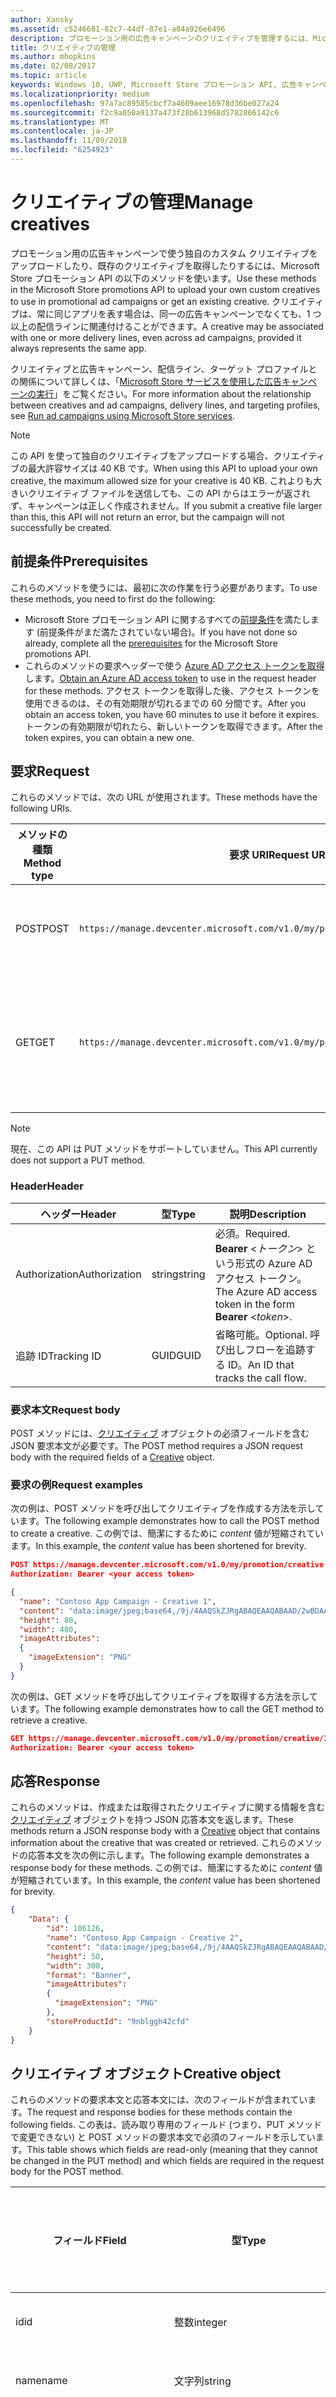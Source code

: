 ```yaml
---
author: Xansky
ms.assetid: c5246681-82c7-44df-87e1-a84a926e6496
description: プロモーション用の広告キャンペーンのクリエイティブを管理するには、Microsoft Store プロモーション API の以下のメソッドを使います。
title: クリエイティブの管理
ms.author: mhopkins
ms.date: 02/08/2017
ms.topic: article
keywords: Windows 10, UWP, Microsoft Store プロモーション API, 広告キャンペーン
ms.localizationpriority: medium
ms.openlocfilehash: 97a7ac89585cbcf7a4609aee16978d36be027a24
ms.sourcegitcommit: f2c9a050a9137a473f28b613968d5782866142c6
ms.translationtype: MT
ms.contentlocale: ja-JP
ms.lasthandoff: 11/09/2018
ms.locfileid: "6254923"
---
```

# <a name="manage-creatives"></a><span data-ttu-id="69e7b-104">クリエイティブの管理</span><span class="sxs-lookup"><span data-stu-id="69e7b-104">Manage creatives</span></span>

<span data-ttu-id="69e7b-105">プロモーション用の広告キャンペーンで使う独自のカスタム クリエイティブをアップロードしたり、既存のクリエイティブを取得したりするには、Microsoft Store プロモーション API の以下のメソッドを使います。</span><span class="sxs-lookup"><span data-stu-id="69e7b-105">Use these methods in the Microsoft Store promotions API to upload your own custom creatives to use in promotional ad campaigns or get an existing creative.</span></span> <span data-ttu-id="69e7b-106">クリエイティブは、常に同じアプリを表す場合は、同一の広告キャンペーンでなくても、1 つ以上の配信ラインに関連付けることができます。</span><span class="sxs-lookup"><span data-stu-id="69e7b-106">A creative may be associated with one or more delivery lines, even across ad campaigns, provided it always represents the same app.</span></span>

<span data-ttu-id="69e7b-107">クリエイティブと広告キャンペーン、配信ライン、ターゲット プロファイルとの関係について詳しくは、「[Microsoft Store サービスを使用した広告キャンペーンの実行](run-ad-campaigns-using-windows-store-services.md#call-the-windows-store-promotions-api)」をご覧ください。</span><span class="sxs-lookup"><span data-stu-id="69e7b-107">For more information about the relationship between creatives and ad campaigns, delivery lines, and targeting profiles, see [Run ad campaigns using Microsoft Store services](run-ad-campaigns-using-windows-store-services.md#call-the-windows-store-promotions-api).</span></span>

> [!NOTE]
> <span data-ttu-id="69e7b-108">この API を使って独自のクリエイティブをアップロードする場合、クリエイティブの最大許容サイズは 40 KB です。</span><span class="sxs-lookup"><span data-stu-id="69e7b-108">When using this API to upload your own creative, the maximum allowed size for your creative is 40 KB.</span></span> <span data-ttu-id="69e7b-109">これよりも大きいクリエイティブ ファイルを送信しても、この API からはエラーが返されず、キャンペーンは正しく作成されません。</span><span class="sxs-lookup"><span data-stu-id="69e7b-109">If you submit a creative file larger than this, this API will not return an error, but the campaign will not successfully be created.</span></span>

## <a name="prerequisites"></a><span data-ttu-id="69e7b-110">前提条件</span><span class="sxs-lookup"><span data-stu-id="69e7b-110">Prerequisites</span></span>

<span data-ttu-id="69e7b-111">これらのメソッドを使うには、最初に次の作業を行う必要があります。</span><span class="sxs-lookup"><span data-stu-id="69e7b-111">To use these methods, you need to first do the following:</span></span>

* <span data-ttu-id="69e7b-112">Microsoft Store プロモーション API に関するすべての[前提条件](run-ad-campaigns-using-windows-store-services.md#prerequisites)を満たします (前提条件がまだ満たされていない場合)。</span><span class="sxs-lookup"><span data-stu-id="69e7b-112">If you have not done so already, complete all the [prerequisites](run-ad-campaigns-using-windows-store-services.md#prerequisites) for the Microsoft Store promotions API.</span></span>
* <span data-ttu-id="69e7b-113">これらのメソッドの要求ヘッダーで使う [Azure AD アクセス トークンを取得](run-ad-campaigns-using-windows-store-services.md#obtain-an-azure-ad-access-token)します。</span><span class="sxs-lookup"><span data-stu-id="69e7b-113">[Obtain an Azure AD access token](run-ad-campaigns-using-windows-store-services.md#obtain-an-azure-ad-access-token) to use in the request header for these methods.</span></span> <span data-ttu-id="69e7b-114">アクセス トークンを取得した後、アクセス トークンを使用できるのは、その有効期限が切れるまでの 60 分間です。</span><span class="sxs-lookup"><span data-stu-id="69e7b-114">After you obtain an access token, you have 60 minutes to use it before it expires.</span></span> <span data-ttu-id="69e7b-115">トークンの有効期限が切れたら、新しいトークンを取得できます。</span><span class="sxs-lookup"><span data-stu-id="69e7b-115">After the token expires, you can obtain a new one.</span></span>


## <a name="request"></a><span data-ttu-id="69e7b-116">要求</span><span class="sxs-lookup"><span data-stu-id="69e7b-116">Request</span></span>

<span data-ttu-id="69e7b-117">これらのメソッドでは、次の URL が使用されます。</span><span class="sxs-lookup"><span data-stu-id="69e7b-117">These methods have the following URIs.</span></span>

| <span data-ttu-id="69e7b-118">メソッドの種類</span><span class="sxs-lookup"><span data-stu-id="69e7b-118">Method type</span></span> | <span data-ttu-id="69e7b-119">要求 URI</span><span class="sxs-lookup"><span data-stu-id="69e7b-119">Request URI</span></span>     |  <span data-ttu-id="69e7b-120">説明</span><span class="sxs-lookup"><span data-stu-id="69e7b-120">Description</span></span>  |
|--------|-----------------------------|---------------|
| <span data-ttu-id="69e7b-121">POST</span><span class="sxs-lookup"><span data-stu-id="69e7b-121">POST</span></span>   | ```https://manage.devcenter.microsoft.com/v1.0/my/promotion/creative``` |  <span data-ttu-id="69e7b-122">新しいクリエイティブを作成します。</span><span class="sxs-lookup"><span data-stu-id="69e7b-122">Creates a new creative.</span></span>  |
| <span data-ttu-id="69e7b-123">GET</span><span class="sxs-lookup"><span data-stu-id="69e7b-123">GET</span></span>    | ```https://manage.devcenter.microsoft.com/v1.0/my/promotion/creative/{creativeId}``` |  <span data-ttu-id="69e7b-124">*creativeId* で指定されたクリエイティブを取得します。</span><span class="sxs-lookup"><span data-stu-id="69e7b-124">Gets the creative specified by *creativeId*.</span></span>  |

> [!NOTE]
> <span data-ttu-id="69e7b-125">現在、この API は PUT メソッドをサポートしていません。</span><span class="sxs-lookup"><span data-stu-id="69e7b-125">This API currently does not support a PUT method.</span></span>


### <a name="header"></a><span data-ttu-id="69e7b-126">Header</span><span class="sxs-lookup"><span data-stu-id="69e7b-126">Header</span></span>

| <span data-ttu-id="69e7b-127">ヘッダー</span><span class="sxs-lookup"><span data-stu-id="69e7b-127">Header</span></span>        | <span data-ttu-id="69e7b-128">型</span><span class="sxs-lookup"><span data-stu-id="69e7b-128">Type</span></span>   | <span data-ttu-id="69e7b-129">説明</span><span class="sxs-lookup"><span data-stu-id="69e7b-129">Description</span></span>         |
|---------------|--------|---------------------|
| <span data-ttu-id="69e7b-130">Authorization</span><span class="sxs-lookup"><span data-stu-id="69e7b-130">Authorization</span></span> | <span data-ttu-id="69e7b-131">string</span><span class="sxs-lookup"><span data-stu-id="69e7b-131">string</span></span> | <span data-ttu-id="69e7b-132">必須。</span><span class="sxs-lookup"><span data-stu-id="69e7b-132">Required.</span></span> <span data-ttu-id="69e7b-133">**Bearer** &lt;*トークン*&gt; という形式の Azure AD アクセス トークン。</span><span class="sxs-lookup"><span data-stu-id="69e7b-133">The Azure AD access token in the form **Bearer** &lt;*token*&gt;.</span></span> |
| <span data-ttu-id="69e7b-134">追跡 ID</span><span class="sxs-lookup"><span data-stu-id="69e7b-134">Tracking ID</span></span>   | <span data-ttu-id="69e7b-135">GUID</span><span class="sxs-lookup"><span data-stu-id="69e7b-135">GUID</span></span>   | <span data-ttu-id="69e7b-136">省略可能。</span><span class="sxs-lookup"><span data-stu-id="69e7b-136">Optional.</span></span> <span data-ttu-id="69e7b-137">呼び出しフローを追跡する ID。</span><span class="sxs-lookup"><span data-stu-id="69e7b-137">An ID that tracks the call flow.</span></span>                                  |


### <a name="request-body"></a><span data-ttu-id="69e7b-138">要求本文</span><span class="sxs-lookup"><span data-stu-id="69e7b-138">Request body</span></span>

<span data-ttu-id="69e7b-139">POST メソッドには、[クリエイティブ](#creative) オブジェクトの必須フィールドを含む JSON 要求本文が必要です。</span><span class="sxs-lookup"><span data-stu-id="69e7b-139">The POST method requires a JSON request body with the required fields of a [Creative](#creative) object.</span></span>


### <a name="request-examples"></a><span data-ttu-id="69e7b-140">要求の例</span><span class="sxs-lookup"><span data-stu-id="69e7b-140">Request examples</span></span>

<span data-ttu-id="69e7b-141">次の例は、POST メソッドを呼び出してクリエイティブを作成する方法を示しています。</span><span class="sxs-lookup"><span data-stu-id="69e7b-141">The following example demonstrates how to call the POST method to create a creative.</span></span> <span data-ttu-id="69e7b-142">この例では、簡潔にするために *content* 値が短縮されています。</span><span class="sxs-lookup"><span data-stu-id="69e7b-142">In this example, the *content* value has been shortened for brevity.</span></span>

```json
POST https://manage.devcenter.microsoft.com/v1.0/my/promotion/creative HTTP/1.1
Authorization: Bearer <your access token>

{
  "name": "Contoso App Campaign - Creative 1",
  "content": "data:image/jpeg;base64,/9j/4AAQSkZJRgABAQEAAQABAAD/2wBDAAgGB...other base64 data shortened for brevity...",
  "height": 80,
  "width": 480,
  "imageAttributes":
  {
    "imageExtension": "PNG"
  }
}
```

<span data-ttu-id="69e7b-143">次の例は、GET メソッドを呼び出してクリエイティブを取得する方法を示しています。</span><span class="sxs-lookup"><span data-stu-id="69e7b-143">The following example demonstrates how to call the GET method to retrieve a creative.</span></span>

```json
GET https://manage.devcenter.microsoft.com/v1.0/my/promotion/creative/106851  HTTP/1.1
Authorization: Bearer <your access token>
```


## <a name="response"></a><span data-ttu-id="69e7b-144">応答</span><span class="sxs-lookup"><span data-stu-id="69e7b-144">Response</span></span>

<span data-ttu-id="69e7b-145">これらのメソッドは、作成または取得されたクリエイティブに関する情報を含む[クリエイティブ](#creative) オブジェクトを持つ JSON 応答本文を返します。</span><span class="sxs-lookup"><span data-stu-id="69e7b-145">These methods return a JSON response body with a [Creative](#creative) object that contains information about the creative that was created or retrieved.</span></span> <span data-ttu-id="69e7b-146">これらのメソッドの応答本文を次の例に示します。</span><span class="sxs-lookup"><span data-stu-id="69e7b-146">The following example demonstrates a response body for these methods.</span></span> <span data-ttu-id="69e7b-147">この例では、簡潔にするために *content* 値が短縮されています。</span><span class="sxs-lookup"><span data-stu-id="69e7b-147">In this example, the *content* value has been shortened for brevity.</span></span>

```json
{
    "Data": {
        "id": 106126,
        "name": "Contoso App Campaign - Creative 2",
        "content": "data:image/jpeg;base64,/9j/4AAQSkZJRgABAQEAAQABAAD/2wBDAAgGB...other base64 data shortened for brevity...",
        "height": 50,
        "width": 300,
        "format": "Banner",
        "imageAttributes":
        {
          "imageExtension": "PNG"
        },
        "storeProductId": "9nblggh42cfd"
    }
}
```


<span id="creative"/>

## <a name="creative-object"></a><span data-ttu-id="69e7b-148">クリエイティブ オブジェクト</span><span class="sxs-lookup"><span data-stu-id="69e7b-148">Creative object</span></span>

<span data-ttu-id="69e7b-149">これらのメソッドの要求本文と応答本文には、次のフィールドが含まれています。</span><span class="sxs-lookup"><span data-stu-id="69e7b-149">The request and response bodies for these methods contain the following fields.</span></span> <span data-ttu-id="69e7b-150">この表は、読み取り専用のフィールド (つまり、PUT メソッドで変更できない) と POST メソッドの要求本文で必須のフィールドを示しています。</span><span class="sxs-lookup"><span data-stu-id="69e7b-150">This table shows which fields are read-only (meaning that they cannot be changed in the PUT method) and which fields are required in the request body for the POST method.</span></span>

| <span data-ttu-id="69e7b-151">フィールド</span><span class="sxs-lookup"><span data-stu-id="69e7b-151">Field</span></span>        | <span data-ttu-id="69e7b-152">型</span><span class="sxs-lookup"><span data-stu-id="69e7b-152">Type</span></span>   |  <span data-ttu-id="69e7b-153">説明</span><span class="sxs-lookup"><span data-stu-id="69e7b-153">Description</span></span>      |  <span data-ttu-id="69e7b-154">読み取り専用かどうか</span><span class="sxs-lookup"><span data-stu-id="69e7b-154">Read only</span></span>  | <span data-ttu-id="69e7b-155">既定値</span><span class="sxs-lookup"><span data-stu-id="69e7b-155">Default</span></span>  |  <span data-ttu-id="69e7b-156">POST に必須かどうか</span><span class="sxs-lookup"><span data-stu-id="69e7b-156">Required for POST</span></span> |  
|--------------|--------|---------------|------|-------------|------------|
|  <span data-ttu-id="69e7b-157">id</span><span class="sxs-lookup"><span data-stu-id="69e7b-157">id</span></span>   |  <span data-ttu-id="69e7b-158">整数</span><span class="sxs-lookup"><span data-stu-id="69e7b-158">integer</span></span>   |  <span data-ttu-id="69e7b-159">クリエイティブの ID です。</span><span class="sxs-lookup"><span data-stu-id="69e7b-159">The ID of the creative.</span></span>     |   <span data-ttu-id="69e7b-160">○</span><span class="sxs-lookup"><span data-stu-id="69e7b-160">Yes</span></span>    |      |    <span data-ttu-id="69e7b-161">×</span><span class="sxs-lookup"><span data-stu-id="69e7b-161">No</span></span>   |       
|  <span data-ttu-id="69e7b-162">name</span><span class="sxs-lookup"><span data-stu-id="69e7b-162">name</span></span>   |  <span data-ttu-id="69e7b-163">文字列</span><span class="sxs-lookup"><span data-stu-id="69e7b-163">string</span></span>   |   <span data-ttu-id="69e7b-164">クリエイティブの名前です。</span><span class="sxs-lookup"><span data-stu-id="69e7b-164">The name of the creative.</span></span>    |    <span data-ttu-id="69e7b-165">×</span><span class="sxs-lookup"><span data-stu-id="69e7b-165">No</span></span>   |      |  <span data-ttu-id="69e7b-166">○</span><span class="sxs-lookup"><span data-stu-id="69e7b-166">Yes</span></span>     |       
|  <span data-ttu-id="69e7b-167">content</span><span class="sxs-lookup"><span data-stu-id="69e7b-167">content</span></span>   |  <span data-ttu-id="69e7b-168">文字列</span><span class="sxs-lookup"><span data-stu-id="69e7b-168">string</span></span>   |  <span data-ttu-id="69e7b-169">クリエイティブ イメージのコンテンツです (Base64 でエンコードされた形式)。</span><span class="sxs-lookup"><span data-stu-id="69e7b-169">The content of the creative image, in Base64-encoded format.</span></span><br/><br/><span data-ttu-id="69e7b-170">**注**&nbsp;&nbsp;クリエイティブの最大許容サイズは 40 KB です。</span><span class="sxs-lookup"><span data-stu-id="69e7b-170">**Note**&nbsp;&nbsp;The maximum allowed size for your creative is 40 KB.</span></span> <span data-ttu-id="69e7b-171">これよりも大きいクリエイティブ ファイルを送信しても、この API からはエラーが返されず、キャンペーンは正しく作成されません。</span><span class="sxs-lookup"><span data-stu-id="69e7b-171">If you submit a creative file larger than this, this API will not return an error, but the campaign will not successfully be created.</span></span>     |  <span data-ttu-id="69e7b-172">×</span><span class="sxs-lookup"><span data-stu-id="69e7b-172">No</span></span>     |      |   <span data-ttu-id="69e7b-173">○</span><span class="sxs-lookup"><span data-stu-id="69e7b-173">Yes</span></span>    |       
|  <span data-ttu-id="69e7b-174">height</span><span class="sxs-lookup"><span data-stu-id="69e7b-174">height</span></span>   |  <span data-ttu-id="69e7b-175">整数</span><span class="sxs-lookup"><span data-stu-id="69e7b-175">integer</span></span>   |   <span data-ttu-id="69e7b-176">クリエイティブの高さです。</span><span class="sxs-lookup"><span data-stu-id="69e7b-176">The height of the creative.</span></span>    |    <span data-ttu-id="69e7b-177">×</span><span class="sxs-lookup"><span data-stu-id="69e7b-177">No</span></span>    |      |   <span data-ttu-id="69e7b-178">○</span><span class="sxs-lookup"><span data-stu-id="69e7b-178">Yes</span></span>    |       
|  <span data-ttu-id="69e7b-179">width</span><span class="sxs-lookup"><span data-stu-id="69e7b-179">width</span></span>   |  <span data-ttu-id="69e7b-180">整数</span><span class="sxs-lookup"><span data-stu-id="69e7b-180">integer</span></span>   |  <span data-ttu-id="69e7b-181">クリエイティブの幅です。</span><span class="sxs-lookup"><span data-stu-id="69e7b-181">The width of the creative.</span></span>     |  <span data-ttu-id="69e7b-182">×</span><span class="sxs-lookup"><span data-stu-id="69e7b-182">No</span></span>    |     |    <span data-ttu-id="69e7b-183">○</span><span class="sxs-lookup"><span data-stu-id="69e7b-183">Yes</span></span>   |       
|  <span data-ttu-id="69e7b-184">landingUrl</span><span class="sxs-lookup"><span data-stu-id="69e7b-184">landingUrl</span></span>   |  <span data-ttu-id="69e7b-185">文字列</span><span class="sxs-lookup"><span data-stu-id="69e7b-185">string</span></span>   |  <span data-ttu-id="69e7b-186">Kochava、AppsFlyer、Tune などのキャンペーン追跡サービスを使用して、アプリのインストール分析を行う場合、POST メソッドを呼び出すときに、このフィールドの追跡 URL を割り当てます (このフィールドを指定する場合、値は有効な URI であることが必要です)。</span><span class="sxs-lookup"><span data-stu-id="69e7b-186">If you are using a campaign tracking service such as Kochava, AppsFlyer or Tune to measure install analytics for your app, assign your tracking URL in this field when you call the POST method (if specified, this value must be a valid URI).</span></span> <span data-ttu-id="69e7b-187">キャンペーン追跡サービスを使用していない場合、POST メソッドを呼び出すときには、この値を省略します (その場合、この URL は自動的に作成されます)。</span><span class="sxs-lookup"><span data-stu-id="69e7b-187">If you are not using a campaign tracking service, omit this value when you call the POST method (in this case, this URL will be created automatically).</span></span>   |  <span data-ttu-id="69e7b-188">×</span><span class="sxs-lookup"><span data-stu-id="69e7b-188">No</span></span>    |     |   <span data-ttu-id="69e7b-189">○</span><span class="sxs-lookup"><span data-stu-id="69e7b-189">Yes</span></span>    |       
|  <span data-ttu-id="69e7b-190">format</span><span class="sxs-lookup"><span data-stu-id="69e7b-190">format</span></span>   |  <span data-ttu-id="69e7b-191">文字列</span><span class="sxs-lookup"><span data-stu-id="69e7b-191">string</span></span>   |   <span data-ttu-id="69e7b-192">広告形式です。</span><span class="sxs-lookup"><span data-stu-id="69e7b-192">The ad format.</span></span> <span data-ttu-id="69e7b-193">現時点では、サポートされている唯一の値は **Banner** です。</span><span class="sxs-lookup"><span data-stu-id="69e7b-193">Currently, the only supported value is **Banner**.</span></span>    |   <span data-ttu-id="69e7b-194">×</span><span class="sxs-lookup"><span data-stu-id="69e7b-194">No</span></span>    |  <span data-ttu-id="69e7b-195">Banner</span><span class="sxs-lookup"><span data-stu-id="69e7b-195">Banner</span></span>   |  <span data-ttu-id="69e7b-196">×</span><span class="sxs-lookup"><span data-stu-id="69e7b-196">No</span></span>     |       
|  <span data-ttu-id="69e7b-197">imageAttributes</span><span class="sxs-lookup"><span data-stu-id="69e7b-197">imageAttributes</span></span>   | [<span data-ttu-id="69e7b-198">ImageAttributes</span><span class="sxs-lookup"><span data-stu-id="69e7b-198">ImageAttributes</span></span>](#image-attributes)    |   <span data-ttu-id="69e7b-199">クリエイティブの属性を指定します。</span><span class="sxs-lookup"><span data-stu-id="69e7b-199">Provides attributes for the creative.</span></span>     |   <span data-ttu-id="69e7b-200">×</span><span class="sxs-lookup"><span data-stu-id="69e7b-200">No</span></span>    |      |   <span data-ttu-id="69e7b-201">○</span><span class="sxs-lookup"><span data-stu-id="69e7b-201">Yes</span></span>    |       
|  <span data-ttu-id="69e7b-202">storeProductId</span><span class="sxs-lookup"><span data-stu-id="69e7b-202">storeProductId</span></span>   |  <span data-ttu-id="69e7b-203">文字列</span><span class="sxs-lookup"><span data-stu-id="69e7b-203">string</span></span>   |   <span data-ttu-id="69e7b-204">この広告キャンペーンが関連付けられているアプリの[ストア ID](in-app-purchases-and-trials.md#store-ids) です。</span><span class="sxs-lookup"><span data-stu-id="69e7b-204">The [Store ID](in-app-purchases-and-trials.md#store-ids) for the app that this ad campaign is associated with.</span></span> <span data-ttu-id="69e7b-205">製品のストア ID の例は、9nblggh42cfd です。</span><span class="sxs-lookup"><span data-stu-id="69e7b-205">An example Store ID for a product is 9nblggh42cfd.</span></span>    |   <span data-ttu-id="69e7b-206">×</span><span class="sxs-lookup"><span data-stu-id="69e7b-206">No</span></span>    |    |  <span data-ttu-id="69e7b-207">×</span><span class="sxs-lookup"><span data-stu-id="69e7b-207">No</span></span>     |   |  


<span id="image-attributes"/>

## <a name="imageattributes-object"></a><span data-ttu-id="69e7b-208">ImageAttributes オブジェクト</span><span class="sxs-lookup"><span data-stu-id="69e7b-208">ImageAttributes object</span></span>

| <span data-ttu-id="69e7b-209">フィールド</span><span class="sxs-lookup"><span data-stu-id="69e7b-209">Field</span></span>        | <span data-ttu-id="69e7b-210">型</span><span class="sxs-lookup"><span data-stu-id="69e7b-210">Type</span></span>   |  <span data-ttu-id="69e7b-211">説明</span><span class="sxs-lookup"><span data-stu-id="69e7b-211">Description</span></span>      |  <span data-ttu-id="69e7b-212">読み取り専用かどうか</span><span class="sxs-lookup"><span data-stu-id="69e7b-212">Read-only</span></span>  | <span data-ttu-id="69e7b-213">既定値</span><span class="sxs-lookup"><span data-stu-id="69e7b-213">Default value</span></span>  | <span data-ttu-id="69e7b-214">POST に必須かどうか</span><span class="sxs-lookup"><span data-stu-id="69e7b-214">Required for POST</span></span> |  
|--------------|--------|---------------|------|-------------|------------|
|  <span data-ttu-id="69e7b-215">imageExtension</span><span class="sxs-lookup"><span data-stu-id="69e7b-215">imageExtension</span></span>   |   <span data-ttu-id="69e7b-216">文字列</span><span class="sxs-lookup"><span data-stu-id="69e7b-216">string</span></span>  |   <span data-ttu-id="69e7b-217">**PNG** または **JPG** のいずれかの値です。</span><span class="sxs-lookup"><span data-stu-id="69e7b-217">One of the following values: **PNG** or **JPG**.</span></span>    |    <span data-ttu-id="69e7b-218">×</span><span class="sxs-lookup"><span data-stu-id="69e7b-218">No</span></span>   |      |   <span data-ttu-id="69e7b-219">○</span><span class="sxs-lookup"><span data-stu-id="69e7b-219">Yes</span></span>    |       |


## <a name="related-topics"></a><span data-ttu-id="69e7b-220">関連トピック</span><span class="sxs-lookup"><span data-stu-id="69e7b-220">Related topics</span></span>

* [<span data-ttu-id="69e7b-221">Microsoft Store サービスを使用した広告キャンペーンの実行</span><span class="sxs-lookup"><span data-stu-id="69e7b-221">Run ad campaigns using Microsoft Store Services</span></span>](run-ad-campaigns-using-windows-store-services.md)
* [<span data-ttu-id="69e7b-222">広告キャンペーンの管理</span><span class="sxs-lookup"><span data-stu-id="69e7b-222">Manage ad campaigns</span></span>](manage-ad-campaigns.md)
* [<span data-ttu-id="69e7b-223">広告キャンペーンの配信ラインの管理</span><span class="sxs-lookup"><span data-stu-id="69e7b-223">Manage delivery lines for ad campaigns</span></span>](manage-delivery-lines-for-ad-campaigns.md)
* [<span data-ttu-id="69e7b-224">広告キャンペーンの対象プロファイルの管理</span><span class="sxs-lookup"><span data-stu-id="69e7b-224">Manage targeting profiles for ad campaigns</span></span>](manage-targeting-profiles-for-ad-campaigns.md)
* [<span data-ttu-id="69e7b-225">広告キャンペーンのパフォーマンス データの取得</span><span class="sxs-lookup"><span data-stu-id="69e7b-225">Get ad campaign performance data</span></span>](get-ad-campaign-performance-data.md)
